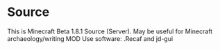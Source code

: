 # Source
This is Minecraft Beta 1.8.1 Source (Server).
May be useful for Minecraft archaeology/writing MOD
Use software: .Recaf and jd-gui
